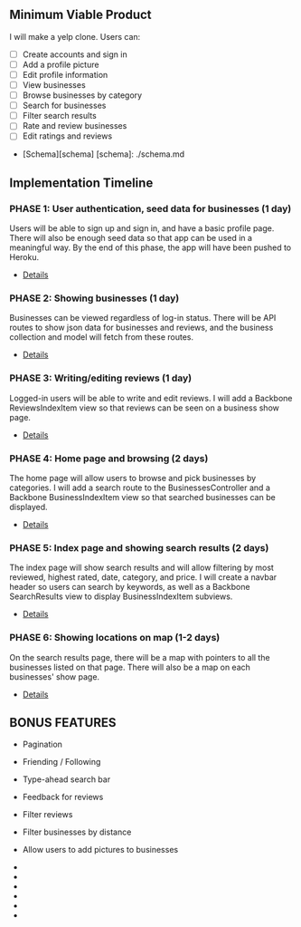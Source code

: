 ## Minimum Viable Product
I will make a yelp clone. Users can:
- [ ] Create accounts and sign in
- [ ] Add a profile picture
- [ ] Edit profile information
- [ ] View businesses
- [ ] Browse businesses by category
- [ ] Search for businesses
- [ ] Filter search results
- [ ] Rate and review businesses
- [ ] Edit ratings and reviews

* [Schema][schema]
[schema]: ./schema.md

## Implementation Timeline
### PHASE 1: User authentication, seed data for businesses (1 day)
Users will be able to sign up and sign in, and have a basic profile page.
There will also be enough seed data so that app can be used in a meaningful
way. By the end of this phase, the app will have been pushed to Heroku.

* [Details][phase-1]

### PHASE 2: Showing businesses (1 day)
Businesses can be viewed regardless of log-in status. There will be API routes
to show json data for businesses and reviews, and the business collection and
model will fetch from these routes.

* [Details][phase-2]

### PHASE 3: Writing/editing reviews (1 day)
Logged-in users will be able to write and edit reviews. I will add a Backbone
ReviewsIndexItem view so that reviews can be seen on a business show page.

* [Details][phase-3]

### PHASE 4: Home page and browsing (2 days)
The home page will allow users to browse and pick businesses by categories. I
will add a search route to the BusinessesController and a Backbone
BusinessIndexItem view so that searched businesses can be displayed.

* [Details][phase-4]

### PHASE 5: Index page and showing search results (2 days)
The index page will show search results and will allow filtering by most
reviewed, highest rated, date, category, and price. I will create a navbar
header so users can search by keywords, as well as a Backbone SearchResults
view to display BusinessIndexItem subviews.

* [Details][phase-5]

### PHASE 6: Showing locations on map (1-2 days)
On the search results page, there will be a map with pointers to all the
businesses listed on that page. There will also be a map on each businesses'
show page.

* [Details][phase-6]

## BONUS FEATURES
* Pagination
* Friending / Following
* Type-ahead search bar
* Feedback for reviews
* Filter reviews
* Filter businesses by distance
* Allow users to add pictures to businesses

* [phase-1]: ./phases/phase1_details.md
* [phase-2]: ./phases/phase2_details.md
* [phase-3]: ./phases/phase3_details.md
* [phase-4]: ./phases/phase4_details.md
* [phase-5]: ./phases/phase5_details.md
* [phase-6]: ./phases/phase6_details.md
